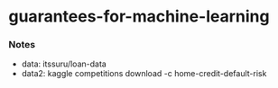 # guarantees-for-machine-learning

### Notes
- data: itssuru/loan-data
- data2: kaggle competitions download -c home-credit-default-risk